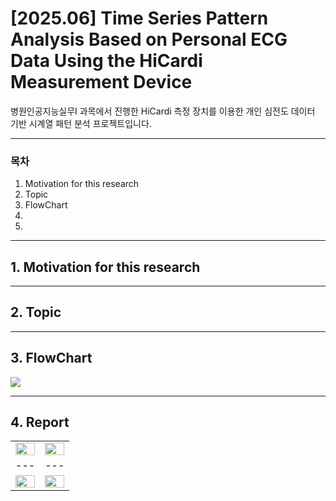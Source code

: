 # [2025.06] Time Series Pattern Analysis Based on Personal ECG Data Using the HiCardi Measurement Device

병원인공지능실무I 과목에서 진행한 HiCardi 측정 장치를 이용한 개인 심전도 데이터 기반 시계열 패턴 분석 프로젝트입니다.

---

### 목차
1. Motivation for this research<br>
2. Topic<br>
3. FlowChart<br>
4. <br>
5. <br>

---

## 1. Motivation for this research

---

## 2. Topic

---

## 3. FlowChart
<img src="https://github.com/user-attachments/assets/11dad4e7-9a72-44e1-97e0-af5d4f5786f6" />

---

## 4. Report

| | |
|---|---|
| <img src="https://github.com/user-attachments/assets/cd2ad915-8cd0-43a1-9932-05928dbf4e5e" width="100%"/> | <img src="https://github.com/user-attachments/assets/9bd63d93-e0d3-4b01-bc07-82b534e22e5f" width="100%"/> |
|---|---|
| <img src="https://github.com/user-attachments/assets/b94de02a-fb6d-4edc-929f-f791cadb20b8e" width="100%"/> | <img src="https://github.com/user-attachments/assets/b6d06e21-ae93-43df-8d1a-a183a5c17ac5" width="100%"/> |
